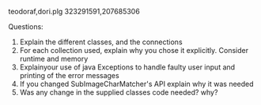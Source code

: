 teodoraf,dori.plg
323291591,207685306

Questions:
1. Explain the different classes, and the connections
2. For each collection used, explain why you chose it explicitly. Consider runtime and memory
3. Explainyour use of java Exceptions to handle faulty user input and printing of the error messages
4. If you changed SubImageCharMatcher's API explain why it was needed
5. Was any change in the supplied classes code needed? why?
